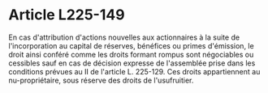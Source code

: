 # Article L225-149

En cas d'attribution d'actions nouvelles aux actionnaires à la suite de l'incorporation au capital de réserves, bénéfices ou primes d'émission, le droit ainsi conféré comme les droits formant rompus sont négociables ou cessibles sauf en cas de décision expresse de l'assemblée prise dans les conditions prévues au II de l'article L. 225-129. Ces droits appartiennent au nu-propriétaire, sous réserve des droits de l'usufruitier.